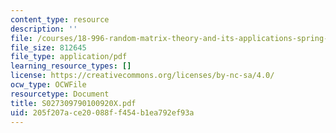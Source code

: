 ```yaml
---
content_type: resource
description: ''
file: /courses/18-996-random-matrix-theory-and-its-applications-spring-2004/205f207ace20088ff454b1ea792ef93a_S027309790100920X.pdf
file_size: 812645
file_type: application/pdf
learning_resource_types: []
license: https://creativecommons.org/licenses/by-nc-sa/4.0/
ocw_type: OCWFile
resourcetype: Document
title: S027309790100920X.pdf
uid: 205f207a-ce20-088f-f454-b1ea792ef93a
---
```

